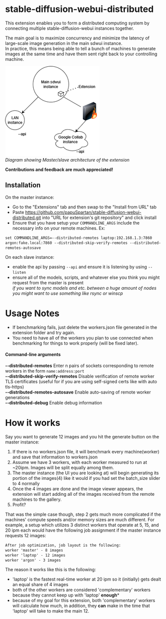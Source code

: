 # stable-diffusion-webui-distributed
This extension enables you to form a distributed computing system by connecting multiple stable-diffusion-webui instances together.

The main goal is to maximize concurrency and minimize the latency of large-scale image generation in the main sdwui instance.\
In practice, this means being able to tell a bunch of machines to generate images at the same time and have them sent right back to your controlling machine. 

![alt text](doc/sdwui_distributed.drawio.png)\
*Diagram showing Master/slave architecture of the extension*

**Contributions and feedback are much appreciated!**

## Installation

On the master instance:
- Go to the "Extensions" tab and then swap to the "Install from URL" tab
- Paste https://github.com/papuSpartan/stable-diffusion-webui-distributed.git into "URL for extension's git repository" and click install
- Ensure that you have setup your `COMMANDLINE_ARGS` include the necessary info on your remote machines. Ex:
```
set COMMANDLINE_ARGS=--distributed-remotes laptop:192.168.1.3:7860 argon:fake.local:7860 --distributed-skip-verify-remotes --distributed-remotes-autosave
```

On each slave instance:
- enable the api by passing `--api` and ensure it is listening by using `--listen`
- ensure all of the models, scripts, and whatever else you think you might request from the master is present\
*if you want to sync models and etc. between a huge amount of nodes you might want to use something like rsync or winscp*

# Usage Notes
- If benchmarking fails, just delete the workers.json file generated in the extension folder and try again.
- You need to have all of the workers you plan to use connected when benchmarking for things to work properly (will be fixed later).

#### Command-line arguments

**--distributed-remotes** Enter n pairs of sockets corresponding to remote workers in the form `name:address:port`\
**--distributed-skip-verify-remotes** Disable verification of remote worker TLS certificates (useful for if you are using self-signed certs like with auto tls-https)\
**--distributed-remotes-autosave** Enable auto-saving of remote worker generations\
**--distributed-debug** Enable debug information

# How it works
Say you want to generate 12 images and you hit the generate button on the master instance:
1. If there is no workers.json file, it will benchmark every machine(worker) and save that information to workers.json
2. Assume we have 3 workers, with each worker measured to run at ~20ipm. Images will be split equally among them.
3. The master instance (the UI you are looking at) will begin generating its portion of the images(4) like it would if you had set the batch_size slider to 4 normally
4. Once the 4 images are done and the image viewer appears, the extension will start adding all of the images received from the remote machines to the gallery.
5. Profit?

That was the simple case though, step 2 gets much more complicated if the machines' compute speeds and/or memory sizes are much different. For example, a setup which utilizes 3 distinct workers that operate at 5, 15, and 20 ipm each would have the following job assignment if the master instance requests 12 images:
```
After job optimization, job layout is the following:
worker 'master' - 8 images
worker 'laptop' - 12 images
worker 'argon' - 3 images
```

The reason it works like this is the following:
- 'laptop' is the fastest real-time worker at 20 ipm so it (initially) gets dealt an equal share of 4 images
- both of the other workers are considered 'complementary' workers because they cannot keep up with 'laptop' **enough***
- because of my goal for this extension, both 'complementary' workers will calculate how much, in addition, they **can** make in the time that 'laptop' will take to make the main 12.
